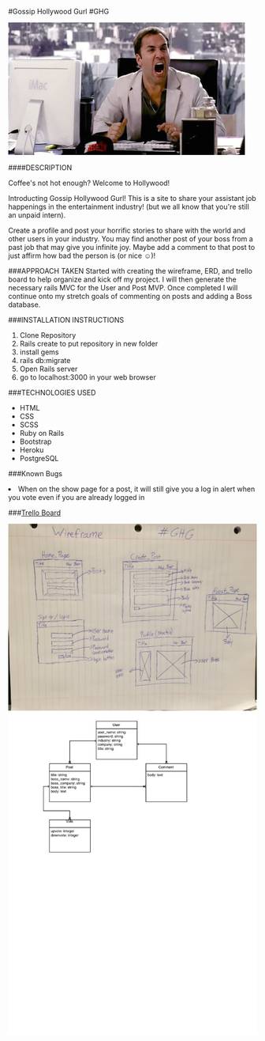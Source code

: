 #Gossip Hollywood Gurl #GHG

![Ari](./app/assets/images/README_images/ari.png)

####DESCRIPTION

Coffee's not hot enough? Welcome to Hollywood!

Introducting Gossip Hollywood Gurl! This is a site to share your assistant job happenings in the entertainment industry! (but we all know that you're still an unpaid intern).

Create a profile and post your horrific stories to share with the world and other users in your industry. You may find another post of your boss from a past job that may give you infinite joy. Maybe add a comment to that post to just affirm how bad the person is (or nice ☺️)!

###APPROACH TAKEN
Started with creating the wireframe, ERD, and trello board to help organize and kick off my project. I will then generate the necessary rails MVC for the User and Post MVP. Once completed I will continue onto my stretch goals of commenting on posts and adding a Boss database.

###INSTALLATION INSTRUCTIONS
<ol>
<li>Clone Repository</li>
<li>Rails create to put repository in new folder</li>
<li>install gems</li>
<li>rails db:migrate</li>
<li>Open Rails server</li>
<li>go to localhost:3000 in your web browser</li>
</ol>

###TECHNOLOGIES USED
<ul>
<li>HTML</li>
<li>CSS</li>
<li>SCSS</li>
<li>Ruby on Rails</li>
<li>Bootstrap</li>
<li>Heroku</li>
<li>PostgreSQL</li>
</ul>

###Known Bugs
<li>When on the show page for a post, it will still give you a log in alert when you vote even if you are already logged in</li>


###<a href="https://trello.com/b/X3rNmUG5/project-2-gossip-hollywood-gurl">Trello Board</a>

![WIREFRAME](./app/assets/images/README_images/wireframe.JPG)
![ERD](./app/assets/images/README_images/ERD2.JPG)

